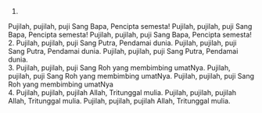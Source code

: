 1.
Pujilah, pujilah, puji Sang Bapa, Pencipta semesta!
Pujilah, pujilah, puji Sang Bapa, Pencipta semesta!
Pujilah, pujilah, puji Sang Bapa, Pencipta semesta!
<br>
2.
Pujilah, pujilah, puji Sang Putra, Pendamai dunia.
Pujilah, pujilah, puji Sang Putra, Pendamai dunia.
Pujilah, pujilah, puji Sang Putra, Pendamai dunia.
<br>
3.
Pujilah, pujilah, puji Sang Roh yang membimbing umatNya.
Pujilah, pujilah, puji Sang Roh yang membimbing umatNya.
Pujilah, pujilah, puji Sang Roh yang membimbing umatNya
<br>
4.
Pujilah, pujilah, pujilah Allah, Tritunggal mulia.
Pujilah, pujilah, pujilah Allah, Tritunggal mulia.
Pujilah, pujilah, pujilah Allah, Tritunggal mulia.
